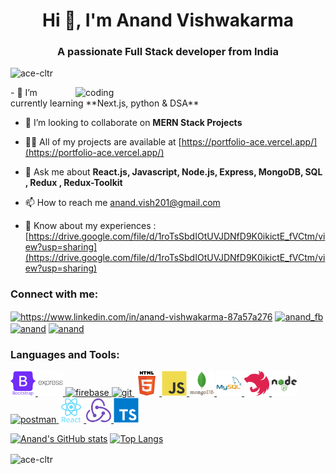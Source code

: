 <h1 align="center">Hi 👋, I'm Anand Vishwakarma</h1>
<h3 align="center">A passionate Full Stack developer from India</h3>
<p align="left"> <img src="https://komarev.com/ghpvc/?username=ace-cltr&label=Profile%20views&color=0e75b6&style=flat" alt="ace-cltr" /> </p>

<img align="right" width="400" src="https://i.imgur.com/7A5ZfPJ.gif" alt="coding">
- 🌱 I’m currently learning **Next.js, python & DSA**

- 👯 I’m looking to collaborate on **MERN Stack Projects**

- 👨‍💻 All of my projects are available at [https://portfolio-ace.vercel.app/](https://portfolio-ace.vercel.app/)

- 💬 Ask me about **React.js, Javascript, Node.js, Express, MongoDB, SQL , Redux , Redux-Toolkit**

- 📫 How to reach me anand.vish201@gmail.com

- 📄 Know about my experiences : [https://drive.google.com/file/d/1roTsSbdIOtUVJDNfD9K0ikictE_fVCtm/view?usp=sharing](https://drive.google.com/file/d/1roTsSbdIOtUVJDNfD9K0ikictE_fVCtm/view?usp=sharing)

<!-- - ⚡ Fun fact I think i am funny 😎** -->

<h3 align="left">Connect with me:</h3>
<p align="left">
<a href="https://www.linkedin.com/in/anand-vishwakarma-87a57a276" target="blank"><img align="center" src="https://raw.githubusercontent.com/rahuldkjain/github-profile-readme-generator/master/src/images/icons/Social/linked-in-alt.svg" alt="https://www.linkedin.com/in/anand-vishwakarma-87a57a276" height="30" width="40" /></a>
<a href="https://www.facebook.com/anand.vishwakarma.1042/" target="blank"><img align="center" src="https://raw.githubusercontent.com/rahuldkjain/github-profile-readme-generator/master/src/images/icons/Social/facebook.svg" alt="anand_fb" height="30" width="40" /></a>
<a href="https://www.instagram.com/_anand.vish_/" target="blank"><img align="center" src="https://raw.githubusercontent.com/rahuldkjain/github-profile-readme-generator/master/src/images/icons/Social/instagram.svg" alt="anand" height="30" width="40" /></a>
<a href="https://leetcode.com/u/ACE201/" target="blank"><img align="center" src="https://raw.githubusercontent.com/rahuldkjain/github-profile-readme-generator/master/src/images/icons/Social/leet-code.svg" alt="anand" height="30" width="40" /></a>
</p>

<h3 align="left">Languages and Tools:</h3>
<p align="left"> <a href="https://getbootstrap.com" target="_blank" rel="noreferrer"> <img src="https://raw.githubusercontent.com/devicons/devicon/master/icons/bootstrap/bootstrap-plain-wordmark.svg" alt="bootstrap" width="40" height="40"/> </a> <a href="https://expressjs.com" target="_blank" rel="noreferrer"> <img src="https://raw.githubusercontent.com/devicons/devicon/master/icons/express/express-original-wordmark.svg" alt="express" width="40" height="40"/> </a> <a href="https://firebase.google.com/" target="_blank" rel="noreferrer"> <img src="https://www.vectorlogo.zone/logos/firebase/firebase-icon.svg" alt="firebase" width="40" height="40"/> </a> <a href="https://git-scm.com/" target="_blank" rel="noreferrer"> <img src="https://www.vectorlogo.zone/logos/git-scm/git-scm-icon.svg" alt="git" width="40" height="40"/> </a> <a href="https://www.w3.org/html/" target="_blank" rel="noreferrer"> <img src="https://raw.githubusercontent.com/devicons/devicon/master/icons/html5/html5-original-wordmark.svg" alt="html5" width="40" height="40"/> </a> <a href="https://developer.mozilla.org/en-US/docs/Web/JavaScript" target="_blank" rel="noreferrer"> <img src="https://raw.githubusercontent.com/devicons/devicon/master/icons/javascript/javascript-original.svg" alt="javascript" width="40" height="40"/> </a> <a href="https://www.mongodb.com/" target="_blank" rel="noreferrer"> <img src="https://raw.githubusercontent.com/devicons/devicon/master/icons/mongodb/mongodb-original-wordmark.svg" alt="mongodb" width="40" height="40"/> </a> <a href="https://www.mysql.com/" target="_blank" rel="noreferrer"> <img src="https://raw.githubusercontent.com/devicons/devicon/master/icons/mysql/mysql-original-wordmark.svg" alt="mysql" width="40" height="40"/> </a> <a href="https://nestjs.com/" target="_blank" rel="noreferrer"> <img src="https://raw.githubusercontent.com/devicons/devicon/master/icons/nestjs/nestjs-plain.svg" alt="nestjs" width="40" height="40"/> </a> <a href="https://nodejs.org" target="_blank" rel="noreferrer"> <img src="https://raw.githubusercontent.com/devicons/devicon/master/icons/nodejs/nodejs-original-wordmark.svg" alt="nodejs" width="40" height="40"/> </a> <a href="https://postman.com" target="_blank" rel="noreferrer"> <img src="https://www.vectorlogo.zone/logos/getpostman/getpostman-icon.svg" alt="postman" width="40" height="40"/> </a> <a href="https://reactjs.org/" target="_blank" rel="noreferrer"> <img src="https://raw.githubusercontent.com/devicons/devicon/master/icons/react/react-original-wordmark.svg" alt="react" width="40" height="40"/> </a> <a href="https://redux.js.org" target="_blank" rel="noreferrer"> <img src="https://raw.githubusercontent.com/devicons/devicon/master/icons/redux/redux-original.svg" alt="redux" width="40" height="40"/> </a> <a href="https://www.typescriptlang.org/" target="_blank" rel="noreferrer"> <img src="https://raw.githubusercontent.com/devicons/devicon/master/icons/typescript/typescript-original.svg" alt="typescript" width="40" height="40"/> </a> </p>

[![Anand's GitHub stats](https://github-readme-stats.vercel.app/api?username=ace-cltr&show_icons=true&rank_icon=github)](https://github.com/ace-cltr?tab=repositories)
[![Top Langs](https://github-readme-stats.vercel.app/api/top-langs/?username=ace-cltr&layout=donut)](https://github.com/ace-cltr?tab=repositories)

<p><img align="center" src="https://github-readme-streak-stats.herokuapp.com/?user=ace-cltr&" alt="ace-cltr" /></p>
